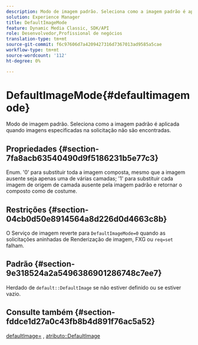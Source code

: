 ```yaml
---
description: Modo de imagem padrão. Seleciona como a imagem padrão é aplicada quando imagens especificadas na solicitação não são encontradas.
solution: Experience Manager
title: DefaultImageMode
feature: Dynamic Media Classic, SDK/API
role: Desenvolvedor,Profissional de negócios
translation-type: tm+mt
source-git-commit: f6c97606d7a4209427316d7367013ad9585a5cae
workflow-type: tm+mt
source-wordcount: '112'
ht-degree: 0%

---
```



# DefaultImageMode{#defaultimagemode}

Modo de imagem padrão. Seleciona como a imagem padrão é aplicada quando imagens especificadas na solicitação não são encontradas.

## Propriedades {#section-7fa8acb63540490d9f5186231b5e77c3}

Enum. &#39;0&#39; para substituir toda a imagem composta, mesmo que a imagem ausente seja apenas uma de várias camadas; &#39;1&#39; para substituir cada imagem de origem de camada ausente pela imagem padrão e retornar o composto como de costume.

## Restrições {#section-04cb0d50e8914564a8d226d0d4663c8b}

O Serviço de imagem reverte para `DefaultImageMode=0` quando as solicitações aninhadas de Renderização de imagem, FXG ou `req=set` falham.

## Padrão {#section-9e318524a2a5496386901286748c7ee7}

Herdado de `default::DefaultImage` se não estiver definido ou se estiver vazio.

## Consulte também {#section-fddce1d27a0c43fb8b4d891f76ac5a52}

[defaultImage=](../../../../../is-api/image-catalog/image-serving-api-ref/c-image-catalog-reference/c-attributes-reference/r-is-cat-defaultimage.md#reference-8e9900e129f54ed68462a3c2fc3bc433) ,  [atributo::DefaultImage](../../../../../is-api/http-ref/image-serving-api-ref/c-http-protocol-reference/c-command-reference/r-is-http-defaultimage.md#reference-209aa6ce830f490483412eb26af67fd2)
